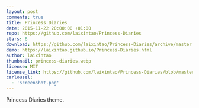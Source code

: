 ```yaml
---
layout: post
comments: true
title: Princess Diaries
date: 2015-11-22 20:00:00 +01:00
repo: https://github.com/laixintao/Princess-Diaries
stars: 6
download: https://github.com/laixintao/Princess-Diaries/archive/master.zip
demo: https://laixintao.github.io/Princess-Diaries.html 
author: laixintao
thumbnail: princess-diaries.webp
license: MIT
license_link: https://github.com/laixintao/Princess-Diaries/blob/master/LICENSE
carlousel:
  - 'screenshot.png'
---
```


Princess Diaries theme.
